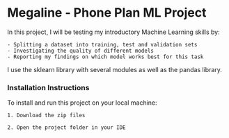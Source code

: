 # Megaline - Phone Plan ML Project

In this project, I will be testing my introductory Machine Learning skills by:
    
    - Splitting a dataset into training, test and validation sets
    - Investigating the quality of different models 
    - Reporting my findings on which model works best for this task

I use the sklearn library with several modules as well as the pandas library.

### Installation Instructions

To install and run this project on your local machine:


    1. Download the zip files

    2. Open the project folder in your IDE


